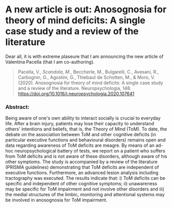 # A new article is out: Anosognosia for theory of mind deficits: A single case study and a review of the literature


Dear all, it is with extreme plaseure that I am announcing the 
new article of Valentina Pacella (that I am co-authoring).

> Pacella, V., *Scandola, M.*, Beccherle, M., Bulgarelli, C., Avesani, R., Carbognin, G., Agostini, G., Thiebaut de Schotten, M., & Moro, V. (2020). Anosognosia for theory of mind deficits: A single case study and a review of the literature. Neuropsychologia, 148. https://doi.org/10.1016/j.neuropsychologia.2020.107641

### Abstract:

Being aware of one's own ability to interact socially is crucial to everyday life. After a brain injury, patients may lose their capacity to understand others' intentions and beliefs, that is, the Theory of Mind (ToM). To date, the debate on the association between ToM and other cognitive deficits (in particular executive functions and behavioural disorders) remains open and data regarding awareness of ToM deficits are meagre. By means of an ad-hoc neuropsychological battery of tests, we report on a patient who suffers from ToM deficits and is not aware of these disorders, although aware of his other symptoms. The study is accompanied by a review of the literature (PRISMA guidelines) demonstrating that ToM deficits are independent of executive functions. Furthermore, an advanced lesion analysis including tractography was executed. The results indicate that: i) ToM deficits can be specific and independent of other cognitive symptoms; ii) unawareness may be specific for ToM impairment and not involve other disorders and iii) the medial structures of the limbic, monitoring and attentional systems may be involved in anosognosia for ToM impairment.


